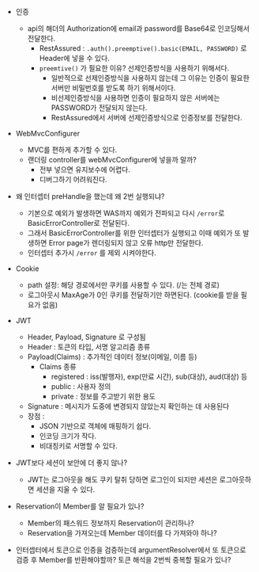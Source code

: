 - 인증
    - api의 해더의 Authorization에 email과 password를 Base64로 인코딩해서 전달한다.
        - RestAssured : `.auth().preemptive().basic(EMAIL, PASSWORD)` 로 Header에 넣을 수 있다.
        - `preemtive()` 가 필요한 이유? 선제인증방식을 사용하기 위해서다.
            - 일반적으로 선제인증방식을 사용하지 않는데 그 이유는 인증이 필요한 서버만 비밀번호를 받도록 하기 위해서이다.
            - 비선제인증방식을 사용하면 인증이 필요하지 않은 서버에는 PASSWORD가 전달되지 않는다.
            - RestAssured에서 서버에 선제인증방식으로 인증정보를 전달한다.

- WebMvcConfigurer
    - MVC를 편하게 추가할 수 있다.
    - 랜더링 controller를 webMvcConfigurer에 넣을까 말까?
        - 전부 넣으면 유지보수에 어렵다.
        - 디버그하기 어려워진다.

- 왜 인터셉터 preHandle을 했는데 왜 2번 실행되냐?
    - 기본으로 예외가 발생하면 WAS까지 예외가 전파되고 다시 `/error`로 BasicErrorController로 전달된다.
    - 그래서 BasicErrorController를 위한 인터셉터가 실행되고 이때 예외가 또 발생하면 Error page가 렌더링되지 않고 오류 http만 전달한다.
    - 인터셉터 추가시 `/error` 를 제외 시켜야한다.

- Cookie
    - path 설정: 해당 경로에서만 쿠키를 사용할 수 있다. (/는 전체 경로)
    - 로그아웃시 MaxAge가 0인 쿠키를 전달하기만 하면된다. (cookie를 받을 필요가 없음)
- JWT
    - Header, Payload, Signature 로 구성됨
    - Header : 토큰의 타입, 서명 알고리즘 종류
    - Payload(Claims) : 추가적인 데이터 정보(이메일, 이름 등)
        - Claims 종류
            - registered : iss(발행자), exp(만료 시간), sub(대상), aud(대상) 등
            - public : 사용자 정의
            - private : 정보를 주고받기 위한 용도
    - Signature : 메시지가 도중에 변경되지 않았는지 확인하는 데 사용된다
    - 장점 : 
        - JSON 기반으로 객체에 매핑하기 쉽다.
        - 인코딩 크기가 작다.
        - 비대칭키로 서명할 수 있다.

- JWT보다 세션이 보안에 더 좋지 않나?
    - JWT는 로그아웃을 해도 쿠키 탈취 당하면 로그인이 되지만 세션은 로그아웃하면 세션을 지울 수 있다.

- Reservation이 Member를 알 필요가 있나?
    - Member의 패스워드 정보까지 Reservation이 관리하나?
    - Reservation을 가져오는데 Member 데이터를 다 가져와야 하나?

- 인터셉터에서 토큰으로 인증을 검증하는데 argumentResolver에서 또 토큰으로 검증 후 Member를 반환해야할까? 토큰 해석을 2번씩 중복할 필요가 있나?
